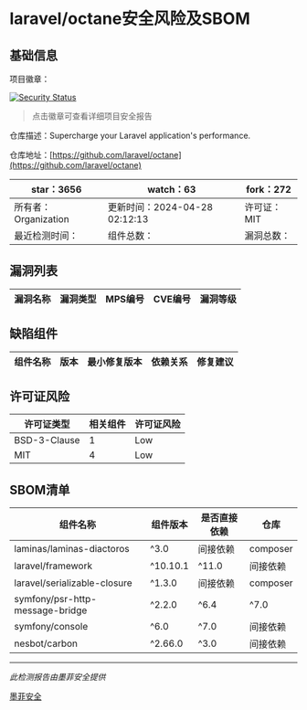 # laravel/octane安全风险及SBOM

## 基础信息

项目徽章：

[![Security Status](https://www.murphysec.com/platform3/v31/badge/1784658198093639680.svg)](https://www.murphysec.com/console/report/1738278655918428160/1784658198093639680)

> 点击徽章可查看详细项目安全报告

仓库描述：Supercharge your Laravel application's performance.

仓库地址：[https://github.com/laravel/octane](https://github.com/laravel/octane)

| star：3656 | watch：63 | fork：272 |
| ----------- | -------------- | ------------ |
| 所有者：Organization | 更新时间：2024-04-28 02:12:13 | 许可证：MIT |
| 最近检测时间： | 组件总数： | 漏洞总数： |




## 漏洞列表

| 漏洞名称 | 漏洞类型 | MPS编号 | CVE编号 | 漏洞等级 |
| ------- | ------ | ------- | ------ | ----- |





## 缺陷组件

| 组件名称 | 版本 | 最小修复版本 | 依赖关系 | 修复建议 |
| -------- | ---- | ------------ | -------- | -------- |





## 许可证风险

| 许可证类型 | 相关组件 | 许可证风险 |
| ---------- | -------- | ---------- |
|BSD-3-Clause|1|Low|
|MIT|4|Low|




## SBOM清单

| 组件名称 | 组件版本 | 是否直接依赖 | 仓库 |
| -------- | -------- | ------------ | ---- |
|laminas/laminas-diactoros|^3.0|间接依赖|composer|
|laravel/framework|^10.10.1|^11.0|间接依赖|composer|
|laravel/serializable-closure|^1.3.0|间接依赖|composer|
|symfony/psr-http-message-bridge|^2.2.0|^6.4|^7.0|间接依赖|composer|
|symfony/console|^6.0|^7.0|间接依赖|composer|
|nesbot/carbon|^2.66.0|^3.0|间接依赖|composer|


------

*此检测报告由墨菲安全提供*

[墨菲安全](www.murphysec.com)